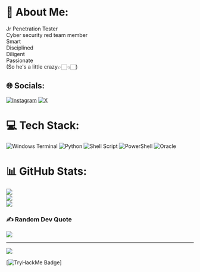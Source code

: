 # 💫 About Me:
Jr Penetration Tester<br>Cyber security red team member<br>Smart<br>Disciplined<br>Diligent<br>Passionate<br>(So he's a little crazy👉🏻👈🏻)


## 🌐 Socials:
[![Instagram](https://img.shields.io/badge/Instagram-%23E4405F.svg?logo=Instagram&logoColor=white)](https://instagram.com/tnhn__60__clk) [![X](https://img.shields.io/badge/X-black.svg?logo=X&logoColor=white)](https://x.com/tnhn__60__clk) 

# 💻 Tech Stack:
![Windows Terminal](https://img.shields.io/badge/Windows%20Terminal-%234D4D4D.svg?style=for-the-badge&logo=windows-terminal&logoColor=white) ![Python](https://img.shields.io/badge/python-3670A0?style=for-the-badge&logo=python&logoColor=ffdd54) ![Shell Script](https://img.shields.io/badge/shell_script-%23121011.svg?style=for-the-badge&logo=gnu-bash&logoColor=white) ![PowerShell](https://img.shields.io/badge/PowerShell-%235391FE.svg?style=for-the-badge&logo=powershell&logoColor=white) ![Oracle](https://img.shields.io/badge/Oracle-F80000?style=for-the-badge&logo=oracle&logoColor=white)
# 📊 GitHub Stats:
![](https://github-readme-stats.vercel.app/api?username=tnhn60clk&theme=dark&hide_border=false&include_all_commits=false&count_private=false)<br/>
![](https://github-readme-streak-stats.herokuapp.com/?user=tnhn60clk&theme=dark&hide_border=false)<br/>
![](https://github-readme-stats.vercel.app/api/top-langs/?username=tnhn60clk&theme=dark&hide_border=false&include_all_commits=false&count_private=false&layout=compact)

### ✍️ Random Dev Quote
![](https://quotes-github-readme.vercel.app/api?type=vetical&theme=radical)

---
[![](https://visitcount.itsvg.in/api?id=tnhn60clk&icon=0&color=0)](https://visitcount.itsvg.in)


[![TryHackMe Badge](https://tryhackme-badges.s3.amazonaws.com/tnhn60clk.png)]

